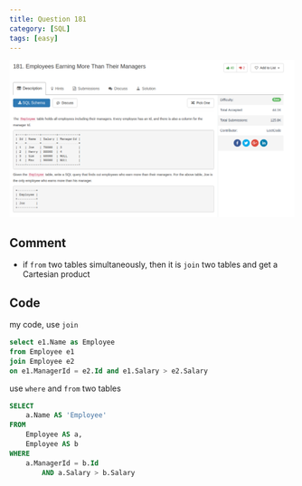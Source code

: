 ```yaml
---
title: Question 181
category: [SQL]
tags: [easy]
---
```


![Description](../Assets/Figure/question181.png)

## Comment

- if `from` two tables simultaneously, then it is `join` two tables and get a Cartesian product

## Code

my code, use `join`

```sql
select e1.Name as Employee
from Employee e1
join Employee e2
on e1.ManagerId = e2.Id and e1.Salary > e2.Salary
```
use `where` and `from` two tables

```sql
SELECT
    a.Name AS 'Employee'
FROM
    Employee AS a,
    Employee AS b
WHERE
    a.ManagerId = b.Id
        AND a.Salary > b.Salary
```
